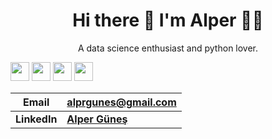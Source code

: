 




<h1 align='center'>
  Hi there 👋 I'm Alper 👨‍💻
</h1>
<p align='center'>
  A data science enthusiast and python lover.


 
[<img height="30" src="https://img.shields.io/badge/LinkedIn-0077B5?style=for-the-badge&logo=linkedin&logoColor=white" />][linkedin]
[<img height="30" src="https://img.shields.io/badge/Medium-12100E?style=for-the-badge&logo=medium&logoColor=white" />][medium]
[<img height="30" src="https://img.shields.io/badge/twitter-%231DA1F2.svg?&style=for-the-badge&logo=twitter&logoColor=white" />][twitter]
[<img height="30" src = "https://img.shields.io/badge/Youtube-%23E4405F.svg?&style=for-the-badge&logo=Youtube&logoColor=white">][Youtube] 



|Email|alprgunes@gmail.com|
|-----|---------------------|
|**LinkedIn** |**[Alper Güneş](https://www.linkedin.com/in/alprgunes//)**   |



[twitter]: https://twitter.com/alper___gunes
[youtube]:https://www.youtube.com/channel/UCEUdxB6MY6DIU3AhIj-Tfyg
[medium]: https://alprgunes.medium.com/
[linkedin]: https://dev.to/alpergunes

</p>

